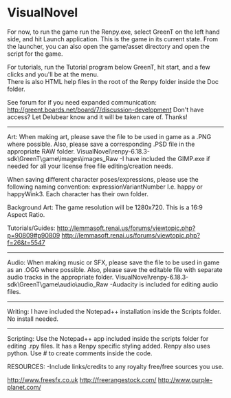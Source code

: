 # VisualNovel
For now, to run the game run the Renpy.exe, select GreenT on the left hand side, and hit Launch application.
This is the game in its current state.
From the launcher, you can also open the game/asset directory and open the script for the game.

For tutorials, run the Tutorial program below GreenT, hit start, and a few clicks and you'll be at the menu.  
There is also HTML help files in the root of the Renpy folder inside the Doc folder.

See forum for if you need expanded communication:  http://greent.boards.net/board/7/discussion-development
Don't have access?  Let Delubear know and it will be taken care of.  Thanks!

-----------------------------------------------------

Art:  When making art, please save the file to be used in game as a .PNG where possible.  Also, please save a corresponding .PSD file in the appropriate RAW folder.  VisualNovel\renpy-6.18.3-sdk\GreenT\game\images\images_Raw
-I have included the GIMP.exe if needed for all your license free file editing/creation needs.

When saving different character poses/expressions, please use the following naming convention:  expressionVariantNumber  I.e. happy or happyWink3.  Each character has their own folder.

Background Art:  The game resolution will be 1280x720.  This is a 16:9 Aspect Ratio.  

Tutorials/Guides: http://lemmasoft.renai.us/forums/viewtopic.php?p=90809#p90809
                  http://lemmasoft.renai.us/forums/viewtopic.php?f=26&t=5547

-----------------------------------------------------

Audio: When making music or SFX, please save the file to be used in game as an .OGG where possible.  Also, please save the editable file with separate audio tracks in the appropriate folder.   VisualNovel\renpy-6.18.3-sdk\GreenT\game\audio\audio_Raw
-Audacity is included for editing audio files.

-----------------------------------------------------

Writing: I have included the Notepad++ installation inside the Scripts folder.  No install needed.  

-----------------------------------------------------

Scripting:  Use the Notepad++ app included inside the scripts folder for editing .rpy files. It has a Renpy specific styling added. Renpy also uses python. Use # to create comments inside the code.


RESOURCES:
-Include links/credits to any royalty free/free sources you use.

http://www.freesfx.co.uk
http://freerangestock.com/
http://www.purple-planet.com/

